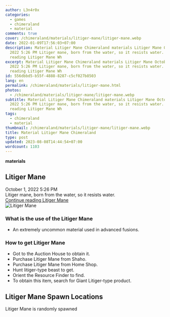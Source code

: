 ```yaml
---
author: L3n4r0x
categories:
  - games
  - chimeraland
  - material
comments: true
cover: /chimeraland/materials/litiger-mane/litiger-mane.webp
date: 2022-01-09T17:56:03+07:00
description: Material Litiger Mane Chimeraland materials Litiger Mane October 1,
  2022 5:26 PM Litiger mane, born from the water, so it resists water. Continue
  reading Litiger Mane Wh
excerpt: Material Litiger Mane Chimeraland materials Litiger Mane October 1,
  2022 5:26 PM Litiger mane, born from the water, so it resists water. Continue
  reading Litiger Mane Wh
id: 556dbbd5-b55f-4888-8287-c5cf027b8503
lang: en
permalink: /chimeraland/materials/litiger-mane.html
photos:
  - /chimeraland/materials/litiger-mane/litiger-mane.webp
subtitle: Material Litiger Mane Chimeraland materials Litiger Mane October 1,
  2022 5:26 PM Litiger mane, born from the water, so it resists water. Continue
  reading Litiger Mane Wh
tags:
  - chimeraland
  - material
thumbnail: /chimeraland/materials/litiger-mane/litiger-mane.webp
title: Material Litiger Mane Chimeraland
type: post
updated: 2023-08-08T14:44:54+07:00
wordcount: 1103
---
```


<link
  rel="stylesheet"
  href="https://rawcdn.githack.com/dimaslanjaka/Web-Manajemen/870a349/css/bootstrap-5-3-0-alpha3-wrapper.css"
/>
<section id="bootstrap-wrapper">
  <div data-bs-theme="dark">
    <div
      class="row g-0 border rounded overflow-hidden flex-md-row mb-4 shadow-sm position-relative bg-dark text-light"
    >
      <div class="col p-4 d-flex flex-column position-static">
        <strong class="d-inline-block mb-2 text-success">materials</strong>
        <h2 class="mb-0">Litiger Mane</h2>
        <div class="mb-1 text-muted">October 1, 2022 5:26 PM</div>
        <div class="mb-2 border p-1">
          Litiger mane, born from the water, so it resists water.
        </div>
        <a
          href="/chimeraland/materials/litiger-mane.html"
          class="stretched-link d-none text-primary"
          >Continue reading Litiger Mane</a
        >
      </div>
      <div class="col-auto d-none d-md-block d-lg-block">
        <img
          src="https://www.webmanajemen.com/chimeraland/materials/litiger-mane/litiger-mane.webp"
          alt="Litiger Mane"
        />
      </div>
    </div>
    <div class="row">
      <div class="col-lg-6 col-12 mb-2">
        <div class="card">
          <div class="card-body">
            <h3 class="card-title">What is the use of the Litiger Mane</h3>
            <div class="card-text">
              <ul>
                <li>
                  An extremely uncommon material used in advanced fusions.
                </li>
              </ul>
            </div>
          </div>
        </div>
      </div>
      <div class="col-lg-6 col-12 mb-2">
        <div class="card">
          <div class="card-body">
            <h3 class="card-title">How to get Litiger Mane</h3>
            <div class="card-text">
              <ul>
                <li>Got to the Auction House to obtain it.</li>
                <li>Purchase Litiger Mane from Shaho.</li>
                <li>Purchase Litiger Mane from Home Shop.</li>
                <li>Hunt litiger-type beast to get.</li>
                <li>Orient the Resource Finder to find.</li>
                <li>
                  To obtain this item, search for Giant Litiger-type product.
                </li>
              </ul>
            </div>
          </div>
        </div>
      </div>
      <div class="col-12 mb-2">
        <h2>Litiger Mane Spawn Locations</h2>
        <p>Litiger Mane is randomly spawned</p>
      </div>
    </div>
  </div>
</section>